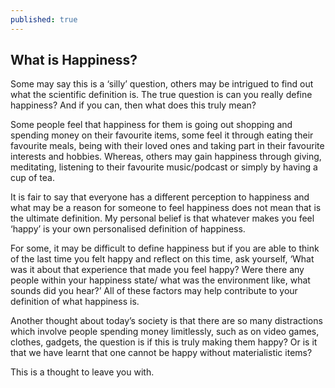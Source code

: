 ```yaml
---
published: true
---
```

## What is Happiness?

Some may say this is a ‘silly’ question, others may be intrigued to find out what the scientific definition is. The true question is can you really define happiness? And if you can, then what does this truly mean?
 
Some people feel that happiness for them is going out shopping and spending money on their favourite items, some feel it through eating their favourite meals, being with their loved ones and taking part in their favourite interests and hobbies. Whereas, others may gain happiness through giving, meditating, listening to their favourite music/podcast or simply by having a cup of tea.
 
It is fair to say that everyone has a different perception to happiness and what may be a reason for someone to feel happiness does not mean that is the ultimate definition. My personal belief is that whatever makes you feel ‘happy’ is your own personalised definition of happiness.
 
For some, it may be difficult to define happiness but if you are able to think of the last time you felt happy and reflect on this time, ask yourself, ‘What was it about that experience that made you feel happy? Were there any people within your happiness state/ what was the environment like, what sounds did you hear?’ All of these factors may help contribute to your definition of what happiness is.
 
Another thought about today’s society is that there are so many distractions which involve people spending money limitlessly, such as on video games, clothes, gadgets, the question is if this is truly making them happy? Or is it that we have learnt that one cannot be happy without materialistic items?
 
This is a thought to leave you with.

